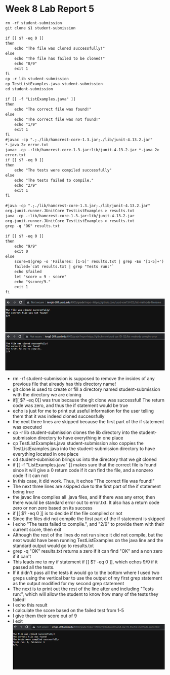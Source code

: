 # Week 8 Lab Report 5
```
rm -rf student-submission
git clone $1 student-submission

if [[ $? -eq 0 ]]
then
    echo "The file was cloned successfully!"
else
    echo "The file has failed to be cloned!"
    echo "0/9"
    exit 1
fi
cp -r lib student-submission
cp TestListExamples.java student-submission
cd student-submission

if [[ -f "ListExamples.java" ]]
then
    echo "The correct file was found!"
else
    echo "The correct file was not found!"
    echo "1/9"
    exit 1
fi
#javac -cp ".;./lib/hamcrest-core-1.3.jar;./lib/junit-4.13.2.jar" *.java 2> error.txt
javac -cp .:lib/hamcrest-core-1.3.jar:lib/junit-4.13.2.jar *.java 2> error.txt
if [[ $? -eq 0 ]]
then
    echo "The tests were compiled successfully"
else
    echo "The tests failed to compile."
    echo "2/9"
    exit 1
fi

#java -cp ".;./lib/hamcrest-core-1.3.jar;./lib/junit-4.13.2.jar" org.junit.runner.JUnitCore TestListExamples > results.txt
java -cp .:lib/hamcrest-core-1.3.jar:lib/junit-4.13.2.jar org.junit.runner.JUnitCore TestListExamples > results.txt
grep -q "OK" results.txt

if [[ $? -eq 0 ]]
then
    echo "9/9"
    exit 0 
else
    score=$(grep -o 'Failures: [1-5]' results.txt | grep -Eo '[1-5]+')
    failed=`cat results.txt | grep "Tests run:"`
    echo $failed
    let "score = 9 - score"
    echo "$score/9."
    exit 1
fi
```
![image](screenshots/lab5pic1.png)
![image](screenshots/lab5pic2.png)
- rm -rf student-submission is supposed to remove the insides of any previous file that already has this directory name!
- git clone is used to create or fill a directory named student-submission with the directory we are cloning
- if[[ $? -eq 0]] was true because the git clone was successful! The return code was zero, and thus the if statement would be true
- echo is just for me to print out useful information for the user telling them that it was indeed cloned successfully
- the next three lines are skipped because the first part of the if statement was executed
- cp -r lib student-submission clones the lib directory into the student-submission directory to have everything in one place
- cp TestListExamples.java student-submission also coppies the TestListExamples.java into the student-submission directory to have everything located in one place
- cd student-submission brings us into the directory that we git cloned
- if [[ -f "ListExamples.java" ]] makes sure that the correct file is found since it will give a 0 return code if it can find the file, and a nonzero code if it can not
- In this case, it did work. Thus, it echos "The correct file was found!"
- The next three lines are skipped due to the first part of the if statement being true
- the javac line compiles all .java files, and if there was any error, then there would be standard error out to error.txt. It also has a return code zero or non zero based on its success
- if [[ $? -eq 0 ]] is to decide if the file compiled or not
- Since the files did not compile the first part of the if statement is skipped
- I echo "The tests failed to compile.", and "2/9" to provide them with their current score, then exit
- Although the rest of the lines do not run since it did not compile, but the next would have been running TestListExamples on the java line and the standard output would go to results.txt
- grep -q "OK" results.txt returns a zero if it can find "OK" and a non zero if it can't
- This leads me to my if statement if [[ $? -eq 0 ]], which echos 9/9 if it passed all the tests. 
- If it didn't pass all the tests it would go to the bottom where I used two greps using the vertical bar to use the output of my first grep statement as the output modified for my second grep statement
- The next is  to print out the rest of the line after and including "Tests run:", which will allow the student to know how many of the tests they failed!
- I echo this result
- I calculate the score based on the failed test from 1-5
- I give them their score out of 9
- I exit
![image](screenshots/lab5pic3.png)


